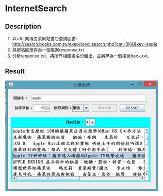 InternetSearch
===


Description
---
1. 以URL向博克萊網站書店查詢圖書: http://search.books.com.tw/exep/prod_search.php?cat=BKA&key=apple
2. 將網站回應存為一個檔案response.txt
3. 分析response.txt，將所有相關書名分離出，並另存為一個檔案book.txt。

Result
---
![result](https://github.com/guiruli08650129/NUTN-Course/blob/master/NetworkProgramming/InternetSearching/result.png)
